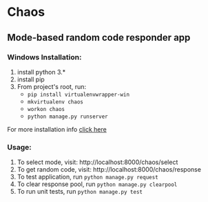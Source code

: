 # Chaos
## Mode-based random code responder app

### Windows Installation:

1. install python 3.*
2. install pip
3. From project's root, run:
    * `pip install virtualenvwrapper-win`
    * `mkvirtualenv chaos`
    * `workon chaos`
    * `python manage.py runserver`
    
For more installation info [click here](https://docs.djangoproject.com/en/1.11/howto/windows/)
### Usage:
1. To select mode, visit: http://localhost:8000/chaos/select
2. To get random code, visit: http://localhost:8000/chaos/response
3. To test application, run `python manage.py request`
4. To clear response pool, run `python manage.py clearpool`
5. To run unit tests, run `python manage.py test`
